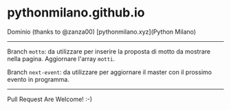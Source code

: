 # pythonmilano.github.io

Dominio (thanks to @zanza00) [pythonmilano.xyz](Python Milano)

---

Branch ```motto```: da utilizzare per inserire la proposta di motto da mostrare nella pagina. Aggiornare l'array ```motti```.

Branch ```next-event```: da utilizzare per aggiornare il master con il prossimo evento in programma.

---

Pull Request Are Welcome! :-)
